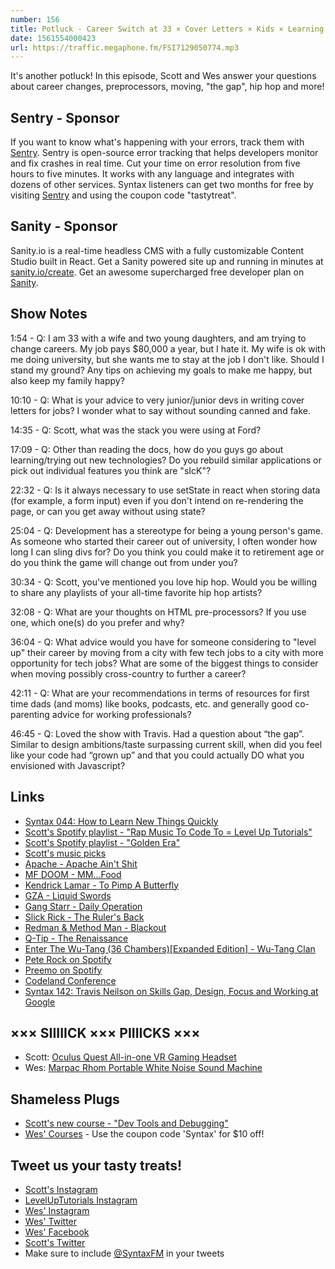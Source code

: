```yaml
---
number: 156
title: Potluck - Career Switch at 33 × Cover Letters × Kids × Learning Quickly × More!
date: 1561554000423
url: https://traffic.megaphone.fm/FSI7129050774.mp3
---
```


It's another potluck! In this episode, Scott and Wes answer your questions about career changes, preprocessors, moving, "the gap", hip hop and more!

## Sentry - Sponsor

If you want to know what's happening with your errors, track them with [Sentry](https://sentry.io/). Sentry is open-source error tracking that helps developers monitor and fix crashes in real time. Cut your time on error resolution from five hours to five minutes. It works with any language and integrates with dozens of other services. Syntax listeners can get two months for free by visiting [Sentry](https://sentry.io/) and using the coupon code "tastytreat".

## Sanity - Sponsor

Sanity.io is a real-time headless CMS with a fully customizable Content Studio built in React. Get a Sanity powered site up and running in minutes at [sanity.io/create](https://www.sanity.io/create). Get an awesome supercharged free developer plan on [Sanity](https://www.sanity.io/syntax).

## Show Notes

1:54 - Q: I am 33 with a wife and two young daughters, and am trying to change careers. My job pays $80,000 a year, but I hate it. My wife is ok with me doing university, but she wants me to stay at the job I don't like. Should I stand my ground? Any tips on achieving my goals to make me happy, but also keep my family happy?

10:10 - Q: What is your advice to very junior/junior devs in writing cover letters for jobs? I wonder what to say without sounding canned and fake.

14:35 - Q: Scott, what was the stack you were using at Ford?	

17:09 - Q: Other than reading the docs, how do you guys go about learning/trying out new technologies? Do you rebuild similar applications or pick out individual features you think are "sIcK"?

22:32 - Q: Is it always necessary to use setState in react when storing data (for example, a form input) even if you don't intend on re-rendering the page, or can you get away without using state?	

25:04 - Q: Development has a stereotype for being a young person's game. As someone who started their career out of university, I often wonder how long I can sling divs for? Do you think you could make it to retirement age or do you think the game will change out from under you?

30:34 - Q: Scott, you've mentioned you love hip hop. Would you be willing to share any playlists of your all-time favorite hip hop artists?

32:08 - Q: What are your thoughts on HTML pre-processors? If you use one, which one(s) do you prefer and why?

36:04 - Q: What advice would you have for someone considering to "level up" their career by moving from a city with few tech jobs to a city with more opportunity for tech jobs? What are some of the biggest things to consider when moving possibly cross-country to further a career?	

42:11 - Q: What are your recommendations in terms of resources for first time dads (and moms) like books, podcasts, etc. and generally good co-parenting advice for working professionals?

46:45 - Q: Loved the show with Travis. Had a question about “the gap”. Similar to design ambitions/taste surpassing current skill, when did you feel like your code had “grown up” and that you could actually DO what you envisioned with Javascript? 

## Links
* [Syntax 044: How to Learn New Things Quickly](https://syntax.fm/show/044/how-to-learn-new-things-quickly)
* [Scott's Spotify playlist - "Rap Music To Code To = Level Up Tutorials"](https://open.spotify.com/user/torartc/playlist/71NVDjvoMRJ6wfmJuN9iNU?si=7qADFqdxSPGdEq93IY368A)
* [Scott's Spotify playlist - "Golden Era"](https://open.spotify.com/user/torartc/playlist/42tTDR1B1NbAWihMnxEQ6n?si=EVuF8_h0QlOyiJ1nHHj1mA)
* [Scott's music picks](https://twitter.com/stolinski/status/1129447040931340288)
* [Apache - Apache Ain't Shit](https://open.spotify.com/album/5XuS5DIjel4dghKgwtYNtt?autoplay=true&v=L)
* [MF DOOM - MM...Food](https://open.spotify.com/album/7IvmRtuLsTlRZhRS6KUQRn?autoplay=true&v=L)
* [Kendrick Lamar - To Pimp A Butterfly](https://open.spotify.com/album/7ycBtnsMtyVbbwTfJwRjSP?autoplay=true&v=L)
* [GZA - Liquid Swords](https://open.spotify.com/album/3k8xoyOXkGgZxUKgpmxz4P?autoplay=true&v=L)
* [Gang Starr - Daily Operation](https://open.spotify.com/album/74DwNAuirHLDLVLrBQAnVg?autoplay=true&v=L)
* [Slick Rick - The Ruler's Back](https://open.spotify.com/album/5UWKXx7GvU5YhXx0OBNnhD?autoplay=true&v=L)
* [Redman & Method Man - Blackout](https://open.spotify.com/album/5K9kD50P66neofCR8BoYxg?autoplay=true&v=L)
* [Q-Tip - The Renaissance](https://open.spotify.com/album/3asZSLOAAtCNJz5W2LGuFJ?autoplay=true&v=L)
* [Enter The Wu-Tang (36 Chambers)[Expanded Edition] - Wu-Tang Clan](https://open.spotify.com/album/3tQd5mwBtVyxCoEo4htGAV?autoplay=true&v=L)
* [Pete Rock on Spotify](https://open.spotify.com/artist/3BeQqzKdlARoOd6y30kCO2)
* [Preemo on Spotify](https://open.spotify.com/artist/0Kr4V7oQfFb1rB2nzXKTTb)
* [Codeland Conference](https://codelandconf.com/)
* [Syntax 142: Travis Neilson on Skills Gap, Design, Focus and Working at Google](https://syntax.fm/show/142/travis-neilson-on-skills-gap-design-focus-and-working-at-google)

## ××× SIIIIICK ××× PIIIICKS ×××
* Scott: [Oculus Quest All-in-one VR Gaming Headset](https://amzn.to/2EPWTGd)
* Wes: [Marpac Rhom Portable White Noise Sound Machine](https://amzn.to/2MrmknB)

## Shameless Plugs
* [Scott's new course - "Dev Tools and Debugging"](https://www.leveluptutorials.com/pro)
* [Wes' Courses](https://wesbos.com/courses/) - Use the coupon code 'Syntax' for $10 off!

## Tweet us your tasty treats!
* [Scott's Instagram](https://www.instagram.com/stolinski/)
* [LevelUpTutorials Instagram](https://www.instagram.com/LevelUpTutorials/)
* [Wes' Instagram](https://www.instagram.com/wesbos/)
* [Wes' Twitter](https://twitter.com/wesbos)
* [Wes' Facebook](https://www.facebook.com/wesbos.developer)
* [Scott's Twitter](https://twitter.com/stolinski)
* Make sure to include [@SyntaxFM](https://twitter.com/SyntaxFM) in your tweets